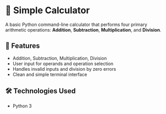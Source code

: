 # 🧮 Simple Calculator

A basic Python command-line calculator that performs four primary arithmetic operations: **Addition**, **Subtraction**, **Multiplication**, and **Division**.

## 🚀 Features

- Addition, Subtraction, Multiplication, Division
- User input for operands and operation selection
- Handles invalid inputs and division by zero errors
- Clean and simple terminal interface

## 🛠️ Technologies Used

- Python 3


